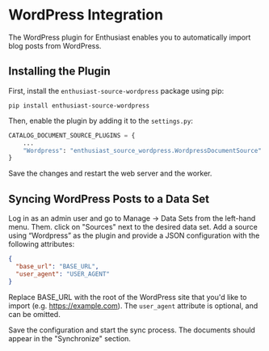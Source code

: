 # WordPress Integration

The WordPress plugin for Enthusiast enables you to automatically import blog posts from WordPress.

## Installing the Plugin


First, install the `enthusiast-source-wordpress` package using pip:

```shell
pip install enthusiast-source-wordpress
```

Then, enable the plugin by adding it to the `settings.py`:

```python title="server/pecl/settings.py"
CATALOG_DOCUMENT_SOURCE_PLUGINS = {
    ...
    "Wordpress": "enthusiast_source_wordpress.WordpressDocumentSource"
}
```

Save the changes and restart the web server and the worker.

## Syncing WordPress Posts to a Data Set

Log in as an admin user and go to Manage → Data Sets from the left-hand menu. Them. click on "Sources" next to the desired data set.
Add a source using “Wordpress” as the plugin and provide a JSON configuration with the following attributes:
```json
{
  "base_url": "BASE_URL",
  "user_agent": "USER_AGENT"
}
```

Replace BASE_URL with the root of the WordPress site that you'd like to import (e.g. https://example.com).
The `user_agent` attribute is optional, and can be omitted.

Save the configuration and start the sync process. The documents should appear in the "Synchronize" section.
